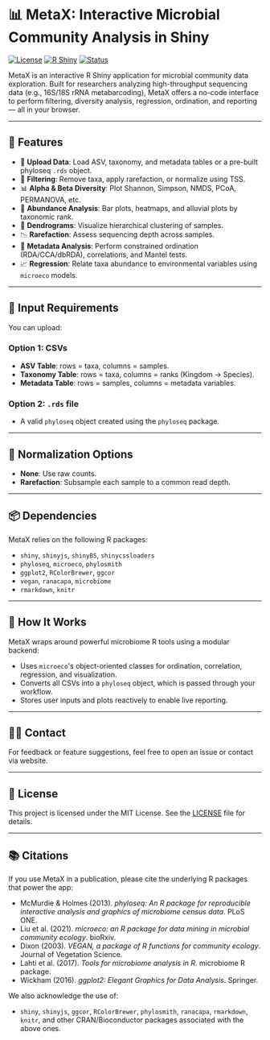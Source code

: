 # 📊 MetaX: Interactive Microbial Community Analysis in Shiny

[![License](https://img.shields.io/badge/license-MIT-blue.svg)](LICENSE)
[![R Shiny](https://img.shields.io/badge/built%20with-R%20Shiny-blue)](https://shiny.rstudio.com/)
[![Status](https://img.shields.io/badge/status-active-brightgreen)]()

MetaX is an interactive R Shiny application for microbial community data exploration. Built for researchers analyzing high-throughput sequencing data (e.g., 16S/18S rRNA metabarcoding), MetaX offers a no-code interface to perform filtering, diversity analysis, regression, ordination, and reporting — all in your browser.

---

## 🚀 Features

- 📁 **Upload Data**: Load ASV, taxonomy, and metadata tables or a pre-built phyloseq `.rds` object.
- 🔬 **Filtering**: Remove taxa, apply rarefaction, or normalize using TSS.
- 📊 **Alpha & Beta Diversity**: Plot Shannon, Simpson, NMDS, PCoA, PERMANOVA, etc.
- 🌿 **Abundance Analysis**: Bar plots, heatmaps, and alluvial plots by taxonomic rank.
- 🌲 **Dendrograms**: Visualize hierarchical clustering of samples.
- 📉 **Rarefaction**: Assess sequencing depth across samples.
- 🧠 **Metadata Analysis**: Perform constrained ordination (RDA/CCA/dbRDA), correlations, and Mantel tests.
- 📈 **Regression**: Relate taxa abundance to environmental variables using `microeco` models.

---

## 📂 Input Requirements

You can upload:

### Option 1: CSVs
- **ASV Table**: rows = taxa, columns = samples.
- **Taxonomy Table**: rows = taxa, columns = ranks (Kingdom → Species).
- **Metadata Table**: rows = samples, columns = metadata variables.

### Option 2: `.rds` file
- A valid `phyloseq` object created using the `phyloseq` package.

---

## 🔧 Normalization Options

- **None**: Use raw counts.
- **Rarefaction**: Subsample each sample to a common read depth.

---



## 📦 Dependencies

MetaX relies on the following R packages:

- `shiny`, `shinyjs`, `shinyBS`, `shinycssloaders`
- `phyloseq`, `microeco`, `phylosmith`
- `ggplot2`, `RColorBrewer`, `ggcor`
- `vegan`, `ranacapa`, `microbiome`
- `rmarkdown`, `knitr`

---

## 🧠 How It Works

MetaX wraps around powerful microbiome R tools using a modular backend:
- Uses `microeco`'s object-oriented classes for ordination, correlation, regression, and visualization.
- Converts all CSVs into a `phyloseq` object, which is passed through your workflow.
- Stores user inputs and plots reactively to enable live reporting.

---

## 👨‍💻 Contact



For feedback or feature suggestions, feel free to open an issue or contact via website.

---

## 📜 License

This project is licensed under the MIT License. See the [LICENSE](LICENSE) file for details.

---

## 📚 Citations

If you use MetaX in a publication, please cite the underlying R packages that power the app:

- McMurdie & Holmes (2013). *phyloseq: An R package for reproducible interactive analysis and graphics of microbiome census data*. PLoS ONE.
- Liu et al. (2021). *microeco: an R package for data mining in microbial community ecology*. bioRxiv.
- Dixon (2003). *VEGAN, a package of R functions for community ecology*. Journal of Vegetation Science.
- Lahti et al. (2017). *Tools for microbiome analysis in R*. microbiome R package.
- Wickham (2016). *ggplot2: Elegant Graphics for Data Analysis*. Springer.

We also acknowledge the use of:
- `shiny`, `shinyjs`, `ggcor`, `RColorBrewer`, `phylosmith`, `ranacapa`, `rmarkdown`, `knitr`, and other CRAN/Bioconductor packages associated with the above ones.


